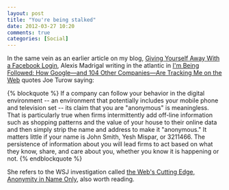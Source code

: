 ```yaml
---
layout: post
title: "You're being stalked"
date: 2012-03-27 10:20
comments: true
categories: [Social]
---
```


In the same vein as an earlier article on my blog, [Giving Yourself Away With a Facebook Login](http://www.hiltmon.com/blog/2012/03/24/giving-yourself-away-with-a-facebook-login/), Alexis Madrigal writing in the atlantic in [I'm Being Followed: How Google—and 104 Other Companies—Are Tracking Me on the Web](http://www.theatlantic.com/technology/print/2012/02/im-being-followed-how-google-and-104-other-companies-are-tracking-me-on-the-web/253758/) quotes Joe Turow saying:

{% blockquote %}
If a company can follow your behavior in the digital environment -- an environment that potentially includes your mobile phone and television set -- its claim that you are "anonymous" is meaningless. That is particularly true when firms intermittently add off-line information such as shopping patterns and the value of your house to their online data and then simply strip the name and address to make it "anonymous." It matters little if your name is John Smith, Yesh Mispar, or 3211466. The persistence of information about you will lead firms to act based on what they know, share, and care about you, whether you know it is happening or not.
{% endblockquote %}

She refers to the WSJ investigation called [the Web's Cutting Edge, Anonymity in Name Only](http://online.wsj.com/article/SB10001424052748703294904575385532109190198.html), also worth reading.
